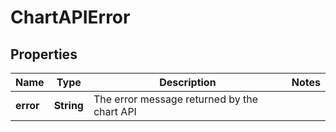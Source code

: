 
# ChartAPIError

## Properties
Name | Type | Description | Notes
------------ | ------------- | ------------- | -------------
**error** | **String** | The error message returned by the chart API | 



